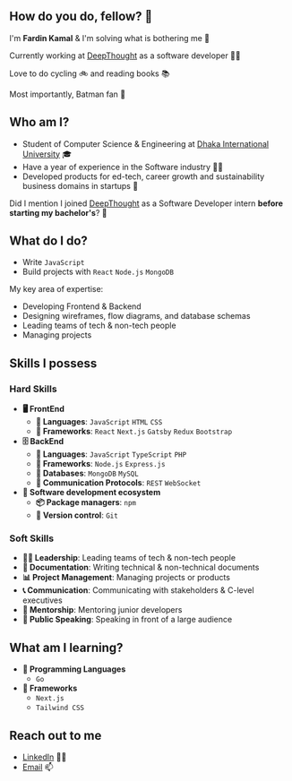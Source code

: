 ## How do you do, fellow? 👋

I'm **Fardin Kamal** & I'm solving what is bothering me 🤙

Currently working at [DeepThought](https://deepthought.education/) as a software developer 👨‍💻

Love to do cycling 🚲 ️and reading books 📚

Most importantly, Batman fan 🦇


## Who am I?
- Student of Computer Science & Engineering at [Dhaka International University](https://diu.ac) 🎓
- Have a year of experience in the Software industry 👨‍💻
- Developed products for ed-tech, career growth and sustainability business domains in startups 🚀


Did I mention I joined [DeepThought](https://deepthought.education/) as a Software Developer intern **before starting my bachelor's**? 🤔


## What do I do?
- Write `JavaScript`
- Build projects with `React` `Node.js` `MongoDB`

My key area of expertise:
- Developing Frontend & Backend
- Designing wireframes, flow diagrams, and database schemas
- Leading teams of tech & non-tech people
- Managing projects

## Skills I possess
### Hard Skills

- **🖥 FrontEnd**
  - **📜 Languages**: `JavaScript` `HTML` `CSS`
  - **🔬 Frameworks**: `React` `Next.js` `Gatsby` `Redux` `Bootstrap`
- **🗄️ BackEnd**
  - **📜 Languages**: `JavaScript` `TypeScript` `PHP`
  - **🔭 Frameworks**: `Node.js` `Express.js`
  - **💾 Databases**: `MongoDB` `MySQL`
  - **🔌 Communication Protocols**: `REST` `WebSocket`
- **🎡 Software development ecosystem**
  - **📦 Package managers**: `npm`
  - **📁 Version control**: `Git` 

### Soft Skills
- **👨‍💻 Leadership**: Leading teams of tech & non-tech people
- **📝 Documentation**: Writing technical & non-technical documents
- **📊 Project Management**: Managing projects or products
- **📞 Communication**: Communicating with stakeholders & C-level executives
- **👦 Mentorship**: Mentoring junior developers
- **📢 Public Speaking**: Speaking in front of a large audience

## What am I learning?
- **📜 Programming Languages**
  - `Go`
- **🔬 Frameworks**
  - `Next.js`
  - `Tailwind CSS`

## Reach out to me
- [LinkedIn](https://www.linkedin.com/in/fardinkamal62/) 👨‍💼
- [Email](mailto:fardinkamal62@pm.me) 📫
